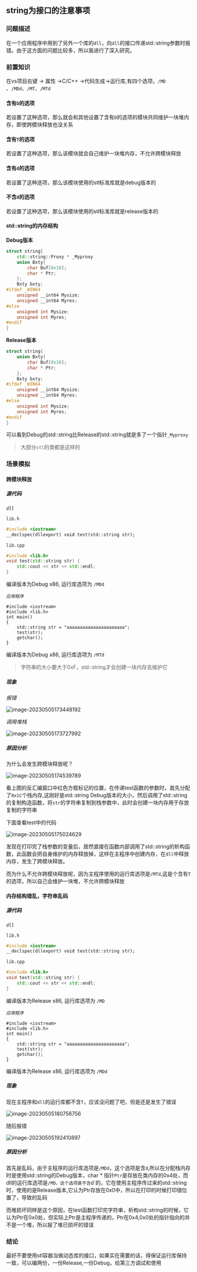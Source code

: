 ## string为接口的注意事项

### 问题描述

​    在一个应用程序中用到了另外一个库的`dll`，向`dll`的接口传递std::string参数时报错。由于这方面的问题比较多，所以我进行了深入研究。

### 前置知识

在vs项目右键 -> 属性 ->C/C++ ->代码生成->运行库,有四个选项，`/MD ` 、`/MDd`、`/MT`、`/MTd`

#### 含有`D`的选项

若设置了这种选项，那么就会和其他设置了含有`D`的选项的模块共同维护一块堆内存，即使跨模块释放也没关系

#### 含有`T`的选项

若设置了这种选项，那么该模块就会自己维护一块堆内存，不允许跨模块释放

#### 含有`d`的选项

若设置了这种选项，那么该模块使用的stl标准库就是debug版本的

#### 不含`d`的选项

若设置了这种选项，那么该模块使用的stl标准库就是release版本的

#### std::string的内存结构

**Debug版本**

~~~c++
struct string{
    std::string::Proxy * _Myproxy
	union Bxty{
		char Buf[0x10];
		char * Ptr;
	};
	Bxty bxty;
#ifdef _WIN64
	unsigned __int64 Mysize;
	unsigned __int64 Myres;
#else
	unsigned int Mysize;
	unsigned int Myres;
#endif
}
~~~

**Release版本**

~~~c++
struct string{
	union Bxty{
		char Buf[0x10];
		char * Ptr;
	};
	Bxty bxty;
#ifdef _WIN64
	unsigned __int64 Mysize;
	unsigned __int64 Myres;
#else
	unsigned int Mysize;
	unsigned int Myres;
#endif
}
~~~

可以看到Debug的std::string比Release的std::string就是多了一个指针`_Myproxy`

> 大部分`stl`的类都是这样的

### 场景模拟



#### 跨模块释放

##### 源代码

_`dll`_

`lib.h`

~~~c++
#include <iostream>
__declspec(dllexport) void test(std::string str);
~~~



`lib.cpp`

~~~c++
#include <lib.h>
void test(std::string str) {
	std::cout << str << std::endl;
}
~~~

编译版本为Debug x86, 运行库选项为 `/MDd`

_`应用程序`_

~~~
#include <iostream>
#include <lib.h>
int main()
{
	std::string str = "aaaaaaaaaaaaaaaaaaaaaa";
	test(str);
	getchar();
}

~~~

编译版本为Debug x86, 运行库选项为 `/MTd`

> 字符串的大小要大于0xF，std::string才会创建一块内存去维护它

##### 现象

 _报错_

![image-20230505173448192](imgs\image-20230505173448192.png)

_调用堆栈_

![image-20230505173727992](imgs\image-20230505173727992.png)

##### 原因分析

为什么会发生跨模块释放呢？

![image-20230505174539789](imgs\image-20230505174539789.png)

看上图的反汇编窗口中红色方框标记的位置，在传递test函数的参数时，首先分配了`0x1C`个栈内存,这刚好是std::string Debug版本的大小，然后调用了std::string 的复制构造函数，将`str`的字符串复制到栈参数中，此时会创建一块内存用于存放复制的字符串

下面查看test中的代码

![image-20230505175024629](imgs\image-20230505175024629.png)

发现在打印完了栈参数的变量后，居然直接在函数内部调用了std::string的析构函数，此函数会把自身维护的内存释放掉，这样在主程序中创建内存，在`dll`中释放内存，发生了跨模块释放。

而为什么不允许跨模块释放呢，因为主程序使用的运行库选项是`/MTd`,这是个含有`T`的选项，所以自己会维护一块堆，不允许跨模块释放

#### 内存结构错乱，字符串乱码

##### 源代码

_`dll`_

`lib.h`

~~~c++
#include <iostream>
__declspec(dllexport) void test(std::string str);
~~~



`lib.cpp`

~~~c++
#include <lib.h>
void test(std::string str) {
	std::cout << str << std::endl;
}
~~~

编译版本为Release x86, 运行库选项为 `/MD`

_`应用程序`_

~~~
#include <iostream>
#include <lib.h>
int main()
{
	std::string str = "aaaaaaaaaaaaaaaaaaaaaa";
	test(str);
	getchar();
}

~~~

编译版本为Release x86, 运行库选项为 `/MDd`

##### 现象

现在主程序和`dll`的运行库都不含`T`，应该没问题了吧，但是还是发生了错误

![image-20230505180756756](imgs\image-20230505180756756.png)

随后报错

![image-20230505192410897](imgs\image-20230505192410897.png)

##### 原因分析

首先是乱码，由于主程序的运行库选项是`/MDd`，这个选项是含`d`,所以在分配栈内存时是使用std::string的Debug版本，char * 指针`Ptr`是存放在类内存的0x4处，而dll的运行库选项是`/MD，这个选项是不含`d`的，它在使用主程序传过来的std::string时，使用的是Release版本,它认为Ptr存放在0x0中，所以在打印的时候打印错位置了，导致的乱码

而堆损坏同样是这个原因，在test函数打印完字符串，析构std::string的时候，它认为Ptr在0x0处，但实际上Ptr是主程序传递的，Ptr在0x4,0x0处的指针指向的并不是一个堆，所以报了堆已损坏的错误



### 结论

最好不要使用stl容器当做动态库的接口，如果实在需要的话，得保证运行库保持一致，可以编两份，一份Release,一份Debug，给第三方调试和使用